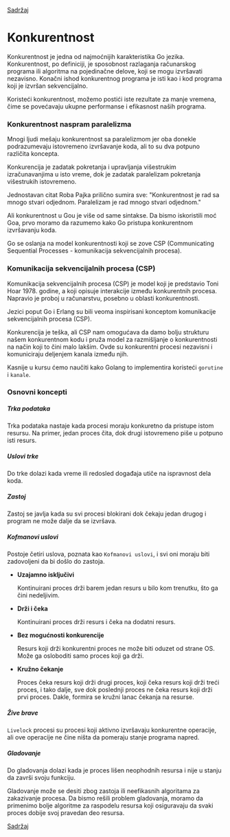 [Sadržaj](toc.md)

# Konkurentnost

Konkurentnost je jedna od najmoćnijih karakteristika Go jezika. Konkurentnost, po definiciji, je sposobnost razlaganja računarskog programa ili algoritma na pojedinačne delove, koji se mogu izvršavati nezavisno. Konačni ishod konkurentnog programa je isti kao i kod programa koji je izvršan sekvencijalno.

Koristeći konkurentnost, možemo postići iste rezultate za manje vremena, čime se povećavaju ukupne performanse i efikasnost naših programa.

### Konkurentnost naspram paralelizma

Mnogi ljudi mešaju konkurentnost sa paralelizmom jer oba donekle podrazumevaju istovremeno izvršavanje koda, ali to su dva potpuno različita koncepta.

Konkurencija je zadatak pokretanja i upravljanja višestrukim izračunavanjima u isto vreme, dok je zadatak paralelizam pokretanja višestrukih istovremeno.

Jednostavan citat Roba Pajka prilično sumira sve: "Konkurentnost je rad sa mnogo stvari odjednom. Paralelizam je rad mnogo stvari odjednom."

Ali konkurentnost u Gou je više od same sintakse. Da bismo iskoristili moć Goa, prvo moramo da razumemo kako Go pristupa konkurentnom izvršavanju koda. 

Go se oslanja na model konkurentnosti koji se zove CSP (Communicating Sequential Processes - komunikacija sekvencijalnih procesa).

### Komunikacija sekvencijalnih procesa (CSP)

Komunikacija sekvencijalnih procesa (CSP) je model koji je predstavio Toni Hoar 1978. godine, a koji opisuje interakcije između konkurentnih procesa. Napravio je proboj u računarstvu, posebno u oblasti konkurentnosti.

Jezici poput Go i Erlang su bili veoma inspirisani konceptom komunikacije sekvencijalnih procesa (CSP).

Konkurencija je teška, ali CSP nam omogućava da damo bolju strukturu našem konkurentnom kodu i pruža model za razmišljanje o konkurentnosti na način koji to čini malo lakšim. Ovde su konkurentni procesi nezavisni i komuniciraju deljenjem kanala između njih.

Kasnije u kursu ćemo naučiti kako Golang to implementira koristeći `gorutine` i `kanale`.

### Osnovni koncepti

##### Trka podataka

Trka podataka nastaje kada procesi moraju konkuretno da pristupe istom resursu.
Na primer, jedan proces čita, dok drugi istovremeno piše u potpuno isti resurs.

##### Uslovi trke

Do trke dolazi kada vreme ili redosled događaja utiče na ispravnost dela koda.

##### Zastoj

Zastoj se javlja kada su svi procesi blokirani dok čekaju jedan drugog i program ne može dalje da se izvršava.

##### Kofmanovi uslovi

Postoje četiri uslova, poznata kao `Kofmanovi uslovi`, i svi oni moraju biti zadovoljeni da bi došlo do zastoja.

- **Uzajamno isključivi**

	Kontinuirani proces drži barem jedan resurs u bilo kom trenutku, što ga čini nedeljivim.

- **Drži i čeka**

	Kontinuirani proces drži resurs i čeka na dodatni resurs.

- **Bez mogućnosti konkurencije**

	Resurs koji drži konkurentni proces ne može biti oduzet od strane OS. Može ga osloboditi samo proces koji ga drži.

- **Kružno čekanje**

	Proces čeka resurs koji drži drugi proces, koji čeka resurs koji drži treći proces, i tako dalje, sve dok poslednji proces ne čeka resurs koji drži prvi proces. Dakle, formira se kružni lanac čekanja na resurse.

##### Žive brave

`Livelock` procesi su procesi koji aktivno izvršavaju konkurentne operacije, ali ove operacije ne čine ništa da pomeraju stanje programa napred.

##### Gladovanje

Do gladovanja dolazi kada je proces lišen neophodnih resursa i nije u stanju da završi svoju funkciju.

Gladovanje može se desiti zbog zastoja ili neefikasnih algoritama za zakazivanje procesa. Da bismo rešili problem gladovanja, moramo da primenimo bolje algoritme za raspodelu resursa koji osiguravaju da svaki proces dobije svoj pravedan deo resursa.

[Sadržaj](toc.md)
